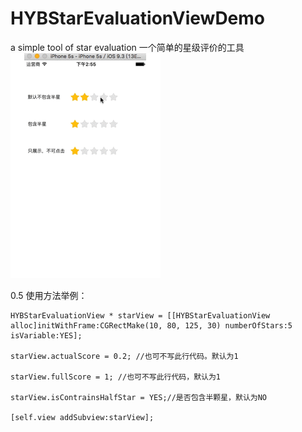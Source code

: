 # HYBStarEvaluationViewDemo
a simple tool of star evaluation  一个简单的星级评价的工具
![image](https://github.com/Hunter-HYB/HYBStarEvaluationView/blob/master/star.gif) 

0.5 使用方法举例：

    HYBStarEvaluationView * starView = [[HYBStarEvaluationView alloc]initWithFrame:CGRectMake(10, 80, 125, 30) numberOfStars:5 isVariable:YES];
    
    starView.actualScore = 0.2; //也可不写此行代码。默认为1
    
    starView.fullScore = 1; //也可不写此行代码，默认为1

    starView.isContrainsHalfStar = YES;//是否包含半颗星，默认为NO
    
    [self.view addSubview:starView];
